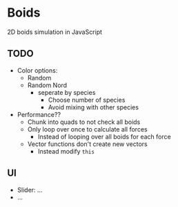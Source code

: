 # Boids

2D boids simulation in JavaScript 


## TODO

- Color options:
	- Random
	- Random Nord
		- seperate by species
			- Choose number of species
			- Avoid mixing with other species
- Performance??
	- Chunk into quads to not check all boids
	- Only loop over once to calculate all forces
		- Instead of looping over all boids for each force
    - Vector functions don't create new vectors
        - Instead modify `this`

## UI

- Slider: ...
- ...